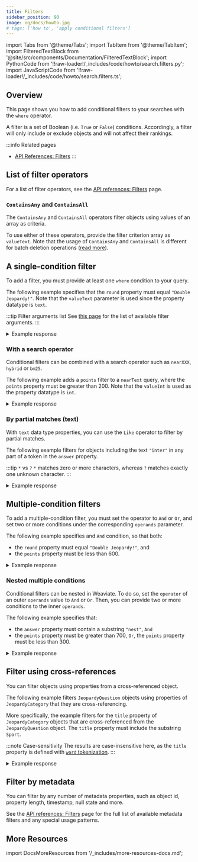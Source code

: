 ```yaml
---
title: Filters
sidebar_position: 90
image: og/docs/howto.jpg
# tags: ['how to', 'apply conditional filters']
---
```




import Tabs from '@theme/Tabs';
import TabItem from '@theme/TabItem';
import FilteredTextBlock from '@site/src/components/Documentation/FilteredTextBlock';
import PythonCode from '!!raw-loader!/_includes/code/howto/search.filters.py';
import JavaScriptCode from '!!raw-loader!/_includes/code/howto/search.filters.ts';

## Overview

This page shows you how to add conditional filters to your searches with the `where` operator.

A filter is a set of Boolean (i.e. `True` or `False`) conditions. Accordingly, a filter will only include or exclude objects and will not affect their rankings.

:::info Related pages
- [API References: Filters](../api/graphql/filters.md)
:::

## List of filter operators

For a list of filter operators, see the [API references: Filters](../api/graphql/filters.md#filter-structure) page.

### `ContainsAny` and `ContainsAll`

The `ContainsAny` and `ContainsAll` operators filter objects using values of an array as criteria.

To use either of these operators, provide the filter criterion array as `valueText`. Note that the usage of `ContainsAny` and `ContainsAll` is different for batch deletion operations ([read more](../manage-data/delete.mdx#containsany--containsall)).

## A single-condition filter

To add a filter, you must provide at least one `where` condition to your query.

The following example specifies that the `round` property must equal `"Double Jeopardy!"`. Note that the `valueText` parameter is used since the property datatype is `text`.

:::tip Filter arguments list
See [this page](../api/graphql/filters.md#filter-structure) for the list of available filter arguments.
:::

<Tabs groupId="languages">
<TabItem value="py" label="Python">
<FilteredTextBlock
  text={PythonCode}
  startMarker="# SingleFilterPython"
  endMarker="# END SingleFilterPython"
  language="python"
/>
</TabItem>
<TabItem value="js" label="JavaScript/TypeScript">
<FilteredTextBlock
  text={JavaScriptCode}
  startMarker="// searchSingleFilter"
  endMarker="// END searchSingleFilter"
  language="js"
/>
</TabItem>
<TabItem value="graphql" label="GraphQL">
<FilteredTextBlock
  text={PythonCode}
  startMarker="# SingleFilterGraphQL"
  endMarker="# END SingleFilterGraphQL"
  language="graphql"
/>
</TabItem>
</Tabs>

<details>
  <summary>Example response</summary>

It should produce a response like the one below:

<FilteredTextBlock
  text={PythonCode}
  startMarker="# Expected SingleFilter results"
  endMarker="# END Expected SingleFilter results"
  language="json"
/>

</details>

### With a search operator

Conditional filters can be combined with a search operator such as `nearXXX`, `hybrid` or `bm25`.

The following example adds a `points` filter to a `nearText` query, where the `points` property must be greater than 200. Note that the `valueInt` is used as the property datatype is `int`.

<Tabs groupId="languages">
<TabItem value="py" label="Python">
<FilteredTextBlock
  text={PythonCode}
  startMarker="# SingleFilterNearTextPython"
  endMarker="# END SingleFilterNearTextPython"
  language="python"
/>
</TabItem>
<TabItem value="js" label="JavaScript/TypeScript">
<FilteredTextBlock
  text={JavaScriptCode}
  startMarker="// searchFilterNearText"
  endMarker="// END searchFilterNearText"
  language="js"
/>
</TabItem>
<TabItem value="graphql" label="GraphQL">
<FilteredTextBlock
  text={PythonCode}
  startMarker="# SingleFilterNearTextGraphQL"
  endMarker="# END SingleFilterNearTextGraphQL"
  language="graphql"
/>
</TabItem>
</Tabs>

<details>
  <summary>Example response</summary>

It should produce a response like the one below:

<FilteredTextBlock
  text={PythonCode}
  startMarker="# Expected SingleFilterNearText results"
  endMarker="# END Expected SingleFilterNearText results"
  language="json"
/>

</details>

### By partial matches (text)

With `text` data type properties, you can use the `Like` operator to filter by partial matches.

The following example filters for objects including the text `"inter"` in any part of a token in the `answer` property.

:::tip `*` vs `?`
`*` matches zero or more characters, whereas `?` matches exactly one unknown character.
:::

<Tabs groupId="languages">
<TabItem value="py" label="Python">
<FilteredTextBlock
  text={PythonCode}
  startMarker="# LikeFilterPython"
  endMarker="# END LikeFilterPython"
  language="python"
/>
</TabItem>
<TabItem value="js" label="JavaScript/TypeScript">
<FilteredTextBlock
  text={JavaScriptCode}
  startMarker="// searchLikeFilter"
  endMarker="// END searchLikeFilter"
  language="js"
/>
</TabItem>
<TabItem value="graphql" label="GraphQL">
<FilteredTextBlock
  text={PythonCode}
  startMarker="# LikeFilterGraphQL"
  endMarker="# END LikeFilterGraphQL"
  language="graphql"
/>
</TabItem>
</Tabs>

<details>
  <summary>Example response</summary>

It should produce a response like the one below:

<FilteredTextBlock
  text={PythonCode}
  startMarker="# Expected LikeFilter results"
  endMarker="# END Expected LikeFilter results"
  language="json"
/>

</details>

## Multiple-condition filters

To add a multiple-condition filter, you must set the operator to `And` or `Or`, and set two or more conditions under the corresponding `operands` parameter.

The following example specifies and `And` condition, so that both:
- the `round` property must equal `"Double Jeopardy!"`, and
- the `points` property must be less than 600.

<Tabs groupId="languages">
<TabItem value="py" label="Python">
<FilteredTextBlock
  text={PythonCode}
  startMarker="# MultipleFiltersAndPython"
  endMarker="# END MultipleFiltersAndPython"
  language="python"
/>
</TabItem>
<TabItem value="js" label="JavaScript/TypeScript">
<FilteredTextBlock
  text={JavaScriptCode}
  startMarker="// searchMultipleFiltersAnd"
  endMarker="// END searchMultipleFiltersAnd"
  language="js"
/>
</TabItem>
<TabItem value="graphql" label="GraphQL">
<FilteredTextBlock
  text={PythonCode}
  startMarker="# MultipleFiltersAndGraphQL"
  endMarker="# END MultipleFiltersAndGraphQL"
  language="graphql"
/>
</TabItem>
</Tabs>

<details>
  <summary>Example response</summary>

It should produce a response like the one below:

<FilteredTextBlock
  text={PythonCode}
  startMarker="# Expected MultipleFiltersAnd results"
  endMarker="# END Expected MultipleFiltersAnd results"
  language="json"
/>

</details>

### Nested multiple conditions

Conditional filters can be nested in Weaviate. To do so, set the `operator` of an outer `operands` value to `And` or `Or`. Then, you can provide two or more conditions to the inner `operands`.

The following example specifies that:
- the `answer` property must contain a substring `"nest"`, `And`
- the `points` property must be greater than 700, `Or`, the `points` property must be less than 300.

<Tabs groupId="languages">
<TabItem value="py" label="Python">
<FilteredTextBlock
  text={PythonCode}
  startMarker="# MultipleFiltersNestedPython"
  endMarker="# END MultipleFiltersNestedPython"
  language="python"
/>
</TabItem>
<TabItem value="js" label="JavaScript/TypeScript">
<FilteredTextBlock
  text={JavaScriptCode}
  startMarker="// searchMultipleFiltersNested"
  endMarker="// END searchMultipleFiltersNested"
  language="js"
/>
</TabItem>
<TabItem value="graphql" label="GraphQL">
<FilteredTextBlock
  text={PythonCode}
  startMarker="# MultipleFiltersNestedGraphQL"
  endMarker="# END MultipleFiltersNestedGraphQL"
  language="graphql"
/>
</TabItem>
</Tabs>

<details>
  <summary>Example response</summary>

It should produce a response like the one below:

<FilteredTextBlock
  text={PythonCode}
  startMarker="# Expected MultipleFiltersNested results"
  endMarker="# END Expected MultipleFiltersNested results"
  language="json"
/>

</details>


## Filter using cross-references

You can filter objects using properties from a cross-referenced object.

The following example filters `JeopardyQuestion` objects using properties of `JeopardyCategory` that they are cross-referencing.

More specifically, the example filters for the `title` property of `JeopardyCategory` objects that are cross-referenced from the `JeopardyQuestion` object. The `title` property must include the substring `Sport`.

:::note Case-sensitivity
The results are case-insensitive here, as the `title` property is defined with [`word` tokenization](../config-refs/schema.md#property-tokenization).
:::

<Tabs groupId="languages">
<TabItem value="py" label="Python">
<FilteredTextBlock
  text={PythonCode}
  startMarker="# CrossReferencePython"
  endMarker="# END CrossReferencePython"
  language="python"
/>
</TabItem>
<TabItem value="js" label="JavaScript/TypeScript">
<FilteredTextBlock
  text={JavaScriptCode}
  startMarker="// searchSingleFilter"
  endMarker="// END searchSingleFilter"
  language="js"
/>
</TabItem>
<TabItem value="graphql" label="GraphQL">
<FilteredTextBlock
  text={PythonCode}
  startMarker="# CrossReferenceGraphQL"
  endMarker="# END CrossReferenceGraphQL"
  language="graphql"
/>
</TabItem>
</Tabs>

<details>
  <summary>Example response</summary>

It should produce a response like the one below:

<FilteredTextBlock
  text={PythonCode}
  startMarker="# Expected CrossReferencePython results"
  endMarker="# END Expected CrossReferencePython results"
  language="json"
/>

</details>

## Filter by metadata

You can filter by any number of metadata properties, such as object id, property length, timestamp, null state and more.

See the [API references: Filters](../api/graphql/filters.md#special-cases) page for the full list of available metadata filters and any special usage patterns.

## More Resources

import DocsMoreResources from '/_includes/more-resources-docs.md';

<DocsMoreResources />
